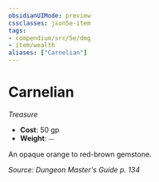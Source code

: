 ```yaml
---
obsidianUIMode: preview
cssclasses: json5e-item
tags:
- compendium/src/5e/dmg
- item/wealth
aliases: ["Carnelian"]
---
```

# Carnelian
*Treasure*  

- **Cost**: 50 gp
- **Weight**: ⏤

An opaque orange to red-brown gemstone.

*Source: Dungeon Master's Guide p. 134*